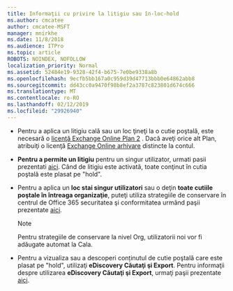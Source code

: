 ```yaml
---
title: Informaţii cu privire la litigiu sau în-loc-hold
ms.author: cmcatee
author: cmcatee-MSFT
manager: mnirkhe
ms.date: 11/8/2018
ms.audience: ITPro
ms.topic: article
ROBOTS: NOINDEX, NOFOLLOW
localization_priority: Normal
ms.assetid: 52484e19-9328-42f4-b675-7e0be9338a8b
ms.openlocfilehash: 9ecfb5bb167a0c959d39d47713bbb0e64862abb8
ms.sourcegitcommit: dd43cc0a9470f98b8ef2a3787c823801d674c666
ms.translationtype: MT
ms.contentlocale: ro-RO
ms.lasthandoff: 02/12/2019
ms.locfileid: "29926940"
---
```

- Pentru a aplica un litigiu cală sau un loc ţineţi la o cutie poştală, este necesară o [licenţă Exchange Online Plan 2](https://docs.microsoft.com/office365/servicedescriptions/office-365-platform-service-description/office-365-plan-options) . Dacă aveţi orice alt Plan, atribuiţi o licenţă [Exchange Online arhivare](https://docs.microsoft.com/office365/servicedescriptions/exchange-online-archiving-service-description/exchange-online-archiving-service-description) distincte la contul. 
    
- **Pentru a permite un litigiu** pentru un singur utilizator, urmati pasii prezentati [aici](https://docs.microsoft.com/office365/SecurityCompliance/place-a-mailbox-on-litigation-hold). Când de litigiu este activată, toate conţinut în cutia poştală este plasat pe "hold".
    
- Pentru a aplica un **loc stai singur utilizatori** sau o deţin **toate cutiile poştale în întreaga organizaţie**, puteţi utiliza strategiile de conservare în centrul de Office 365 securitatea şi conformitatea urmând paşii prezentate [aici](https://docs.microsoft.com/Office365/securitycompliance/retention-policies ).
    
    > [!NOTE]
    > Pentru strategiile de conservare la nivel Org, utilizatorii noi vor fi adăugate automat la Cala. 
  
- Pentru a vizualiza sau a descoperi conținutul de cutie poştală care este plasat pe "hold", utilizaţi **eDiscovery Căutaţi şi Export**. Pentru informaţii despre utilizarea **eDiscovery Căutaţi şi Export**, urmaţi paşii prezentate [aici](https://docs.microsoft.com/office365/securitycompliance/export-search-results).
    


